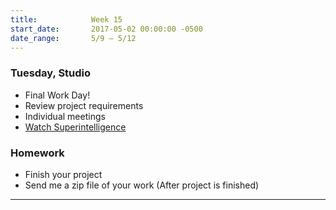 ```yaml
---
title:            Week 15
start_date:       2017-05-02 00:00:00 -0500
date_range:       5/9 – 5/12
---
```


### Tuesday, Studio
- Final Work Day!
- Review project requirements
- Individual meetings
- [Watch Superintelligence]('https://www.youtube.com/watch?v=kErHiET5YPw&t=1s')

### Homework

- Finish your project
- Send me a zip file of your work (After project is finished)

---

